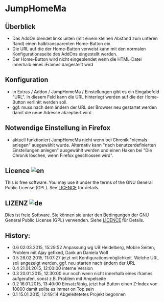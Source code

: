 # JumpHomeMa

## Überblick

- Das AddOn blendet links unten (mit einem kleinen Abstand zum unteren Rand) einen halbtransparenten Home-Button ein.
- Die URL auf die der Home-Button verweist kann mit den normalen Konfigurationsseite des AddOns eingestellt werden.
- Der Home-Button wird nicht eingeblendet wenn die HTML-Datei innerhalb eines iFrames dargestellt wird

## Konfiguration

- In Extras / Addon / JumpHomeMa / Einstellungen gibt es ein Eingabefeld "URL". In diesem Feld kann die URL hinterlegt werden auf die der Home-Button verlinkt werden soll.
- ggf. muss nach dem ändern der URL der Browser neu gestartet werden damit die neue Adresse akzeptiert wird

## Notwendige Einstellung in Firefox

- aktuell funktioniert JumpHomeMa nicht wenn bei Chronik "niemals anlegen" ausgewählt wurde.
  Alternativ kann "nach benutzerdefinierten Einstellungen anlegen" ausgewählt werden und einen Haken bei
  "Die Chronik löschen, wenn Firefox geschlossen wird".

## Licence  ![en](http://bib.uni-mannheim.de/fileadmin/scripts/flag_en.jpeg)

This is free software. You may use it under the terms of the GNU General Public License (GPL). See <a href="https://github.com/BFallert/JumpHomeMa/blob/master/LICENSE">LICENCE</a> for details.

## LIZENZ  ![de](http://bib.uni-mannheim.de/fileadmin/scripts/flag_de.jpeg)

Dies ist freie Software. Sie können sie unter den Bedingungen der GNU General Public License (GPL) verwenden. Siehe <a href="https://github.com/BFallert/JumpHomeMa/blob/master/LICENSE">LICENCE</a> für Details.

## History:

- 0.6 02.03.2015, 15:29:52  Anpassung wg UB Heidelberg, Mobile Seiten, Problem mit Ajay gefixed, Dank an Daniela Wolf
- 0.5 26.02.2015, 11:07:27  jetzt mit Konfigurationsmöglichkeit. Welche URL soll angezeigt werden, ggf. neu starten nach ändern der URL
- 0.4 21.01.2015, 12:00:00  interne Version
- 0.3 20.01.2015, 12:30:00  nur noch wenn nicht innerhalb eines iframes aufgerufen, sonst z.B. Problem mit Ampelseite
- 0.2 16.01.2015, 13:40:00  Einsatzfähig, jetzt hat Button einen Z-Index von 10000 damit sollte es immer on Top sein
- 0.1 15.01.2015, 12:49:14  Abgeleitetetes Projekt begonnen
